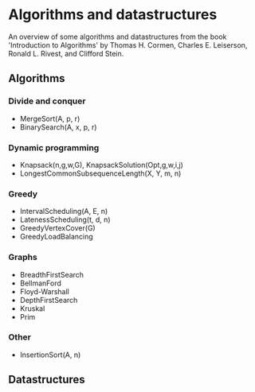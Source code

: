 # Algorithms and datastructures

An overview of some algorithms and datastructures from the book 'Introduction to Algorithms' by Thomas H. Cormen, Charles E. Leiserson, Ronald L. Rivest, and Clifford Stein.

## Algorithms

### Divide and conquer

- MergeSort(A, p, r)
- BinarySearch(A, x, p, r)

### Dynamic programming

- Knapsack(n,g,w,G), KnapsackSolution(Opt,g,w,i,j)
- LongestCommonSubsequenceLength(X, Y, m, n)

### Greedy

- IntervalScheduling(A, E, n)
- LatenessScheduling(t, d, n)
- GreedyVertexCover(G)
- GreedyLoadBalancing

### Graphs

- BreadthFirstSearch
- BellmanFord
- Floyd-Warshall
- DepthFirstSearch
- Kruskal
- Prim

### Other

- InsertionSort(A, n)

## Datastructures
